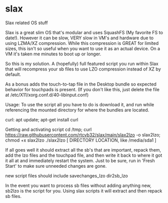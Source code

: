 # slax
Slax related OS stuff


Slax is a great slim OS that's modular and uses SquashFS (My favorite FS to date!).
However it can be slow, VERY slow in VM's and hardware due to using LZMA/XZ compression. While this compression is GREAT for limited sizes, this isn't so useful when you want to use it as an actual device. On a VM it's taken me minutes to boot up or longer.

So this is my solution. A (hopefully) full featured script you run within Slax that will recompress your sb files to use LZO compression instead of XZ by default.

As a bonus adds the touch-to-tap file in the Desktop bundle so expected behavior for touchpads is present. (If you don't like this, just delete the file at /etc/X11/xorg.conf.d/40-libinput.conf)

Usage:
 To use the script all you have to do is download it, and run while referencing the mounted directory for where the bundles are located.

curl:
 apt update; apt-get install curl

Getting and activating script
 cd /tmp; curl https://raw.githubusercontent.com/rtcvb32/slax/main/slax2lzo -o slax2lzo; chmod +x slax2lzo
 ./slax2lzo [ DIRECTORY LOCATION, like /media/sda1 ]
 
 If all goes well it should extract all the sb's that are important, repack them, add the lzo files and the touchpad file, and then write it back to where it got it all at and immediately restart the system. Just to be sure, run in 'Fresh Start' to make sure unneeded changes are gone.
 
 new script files should include savechanges_lzo dir2sb_lzo
 
 In the event you want to process sb files without adding anything new, sb2lzo is the script for you. Using slax scripts it will extract and then repack sb files.
